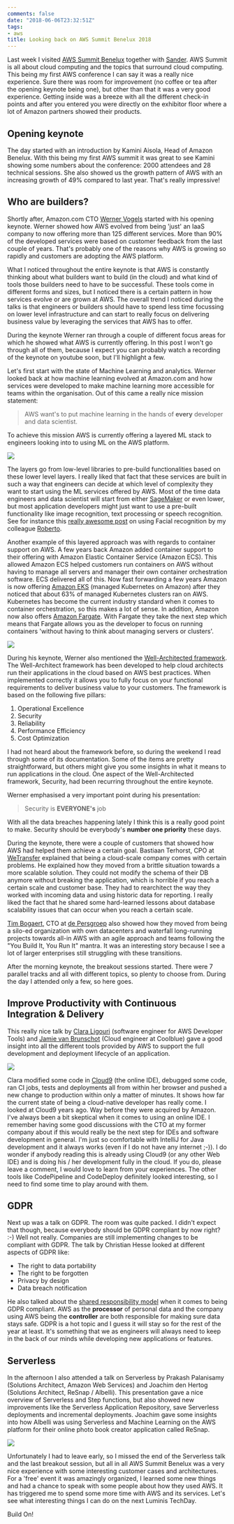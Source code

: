 ```yaml
---
comments: false
date: "2018-06-06T23:32:51Z"
tags:
- aws
title: Looking back on AWS Summit Benelux 2018
---
```


Last week I visited [AWS Summit Benelux][1] together with [Sander][2]. AWS Summit is all about cloud computing and the topics that surround cloud computing. This being my first AWS conference I can say it was a really nice experience. Sure there was room for improvement (no coffee or tea after the opening keynote being one), but other than that it was a very good experience. Getting inside was a breeze with all the different check-in points and after you entered you were directly on the exhibitor floor where a lot of Amazon partners showed their products.

## Opening keynote

The day started with an introduction by Kamini Aisola, Head of Amazon Benelux. With this being my first AWS summit it was great to see Kamini showing some numbers about the conference: 2000 attendees and 28 technical sessions. She also showed us the growth pattern of AWS with an increasing growth of 49% compared to last year. That's really impressive!

## Who are builders?

Shortly after, Amazon.com CTO [Werner Vogels][3] started with his opening keynote. Werner showed how AWS evolved from being 'just' an IaaS company to now offering more than 125 different services. More than 90% of the developed services were based on customer feedback from the last couple of years. That's probably one of the reasons why AWS is growing so rapidly and customers are adopting the AWS platform.

What I noticed throughout the entire keynote is that AWS is constantly thinking about what builders want to build (in the cloud) and what kind of tools those builders need to have to be successful. These tools come in different forms and sizes, but I noticed there is a certain pattern in how services evolve or are grown at AWS. The overall trend I noticed during the talks is that engineers or builders should have to spend less time focussing on lower level infrastructure and can start to really focus on delivering business value by leveraging the services that AWS has to offer.

During the keynote Werner ran through a couple of different focus areas for which he showed what AWS is currently offering. In this post I won't go through all of them, because I expect you can probably watch a recording of the keynote on youtube soon, but I'll highlight a few.

Let's first start with the state of Machine Learning and analytics. Werner looked back at how machine learning evolved at Amazon.com and how services were developed to make machine learning more accessible for teams within the organisation. Out of this came a really nice mission statement:

> AWS want's to put machine learning in the hands of **every** developer and data scientist.

To achieve this mission AWS is currently offering a layered ML stack to engineers looking into to using ML on the AWS platform.

![](/assets/2018/ml-stack-aws.png)

The layers go from low-level libraries to pre-build functionalities based on these lower level layers. I really liked that fact that these services are built in such a way that engineers can decide at which level of complexity they want to start using the ML services offered by AWS. Most of the time data engineers and data scientist will start from either [SageMaker][5] or even lower, but most application developers might just want to use a pre-built functionality like image recognition, text processing or speech recognition. See for instance this [really awesome post][6] on using Facial recognition by my colleague [Roberto][7].

Another example of this layered approach was with regards to container support on AWS. A few years back Amazon added container support to their offering with Amazon Elastic Container Service (Amazon ECS). This allowed Amazon ECS helped customers run containers on AWS without having to manage all servers and manager their own container orchestration software. ECS delivered all of this. Now fast forwarding a few years Amazon is now offering [Amazon EKS][8] (managed Kubernetes on Amazon) after they noticed that about 63% of managed Kubernetes clusters ran on AWS. Kubernetes has become the current industry standard when it comes to container orchestration, so this makes a lot of sense. In addition, Amazon now also offers [Amazon Fargate][9]. With Fargate they take the next step which means that Fargate allows you as the developer to focus on running containers 'without having to think about managing servers or clusters'.

![](/assets/2018/IMG_0108.jpg)

During his keynote, Werner also mentioned the [Well-Architected framework][11]. The Well-Architect framework has been developed to help cloud architects run their applications in the cloud based on AWS best practices. When implemented correctly it allows you to fully focus on your functional requirements to deliver business value to your customers. The framework is based on the following five pillars:

1.  Operational Excellence
2.  Security 
3.  Reliability
4.  Performance Efficiency
5.  Cost Optimization

I had not heard about the framework before, so during the weekend I read through some of its documentation. Some of the items are pretty straightforward, but others might give you some insights in what it means to run applications in the cloud. One aspect of the Well-Architected framework, Security, had been recurring throughout the entire keynote.

Werner emphasised a very important point during his presentation:

> Security is **EVERYONE's** job

With all the data breaches happening lately I think this is a really good point to make. Security should be everybody's **number one priority** these days.

During the keynote, there were a couple of customers that showed how AWS had helped them achieve a certain goal. Bastiaan Terhorst, CPO at [WeTransfer][12] explained that being a cloud-scale company comes with certain problems. He explained how they moved from a brittle situation towards a more scalable solution. They could not modify the schema of their DB anymore without breaking the application, which is horrible if you reach a certain scale and customer base. They had to rearchitect the way they worked with incoming data and using historic data for reporting. I really liked the fact that he shared some hard-learned lessons about database scalability issues that can occur when you reach a certain scale.

[Tim Bogaert][13], CTO at [de Persgroep][14] also showed how they moved from being a silo-ed organization with own datacenters and waterfall long-running projects towards all-in AWS with an agile approach and teams following the "You Build It, You Run It" mantra. It was an interesting story because I see a lot of larger enterprises still struggling with these transitions.

After the morning keynote, the breakout sessions started. There were 7 parallel tracks and all with different topics, so plenty to choose from. During the day I attended only a few, so here goes.

## Improve Productivity with Continuous Integration & Delivery

This really nice talk by [Clara Ligouri][15] (software engineer for AWS Developer Tools) and [Jamie van Brunschot][16] (Cloud engineer at Coolblue) gave a good insight into all the different tools provided by AWS to support the full development and deployment lifecycle of an application.

![](/assets/2018/IMG_0114-768x576.jpg)

Clara modified some code in [Cloud9][18] (the online IDE), debugged some code, ran CI jobs, tests and deployments all from within her browser and pushed a new change to production within only a matter of minutes. It shows how far the current state of being a cloud-native developer has really come. I looked at Cloud9 years ago. Way before they were acquired by Amazon. I've always been a bit skeptical when it comes to using an online IDE. I remember having some good discussions with the CTO at my former company about if this would really be the next step for IDEs and software development in general. I'm just so comfortable with IntelliJ for Java development and it always works (even if I do not have any internet ;-)). I do wonder if anybody reading this is already using Cloud9 (or any other Web IDE) and is doing his / her development fully in the cloud. If you do, please leave a comment, I would love to learn from your experiences. The other tools like CodePipeline and CodeDeploy definitely looked interesting, so I need to find some time to play around with them.

## GDPR

Next up was a talk on GDPR. The room was quite packed. I didn't expect that though, because everybody should be GDPR compliant by now right? :-) Well not really. Companies are still implementing changes to be compliant with GDPR. The talk by Christian Hesse looked at different aspects of GDPR like:

*   The right to data portability
*   The right to be forgotten
*   Privacy by design
*   Data breach notification

He also talked about the [shared responsibility model][19] when it comes to being GDPR compliant. AWS as the **processor** of personal data and the company using AWS being the **controller** are both responsible for making sure data stays safe. GDPR is a hot topic and I guess it will stay so for the rest of the year at least. It's something that we as engineers will always need to keep in the back of our minds while developing new applications or features.

## Serverless

In the afternoon I also attended a talk on Serverless by Prakash Palanisamy (Solutions Architect, Amazon Web Services) and Joachim den Hertog (Solutions Architect, ReSnap / Albelli). This presentation gave a nice overview of Serverless and Step functions, but also showed new improvements like the Serverless Application Repository, save Serverless deployments and incremental deployments. Joachim gave some insights into how Albelli was using Serverless and Machine Learning on the AWS platform for their online photo book creator application called ReSnap.

![](/assets/2018/IMG_0133-768x576.jpg)

Unfortunately I had to leave early, so I missed the end of the Serverless talk and the last breakout session, but all in all AWS Summit Benelux was a very nice experience with some interesting customer cases and architectures. For a 'free' event it was amazingly organized, I learned some new things and had a chance to speak with some people about how they used AWS. It has triggered me to spend some more time with AWS and its services. Let's see what interesting things I can do on the next Luminis TechDay.

Build On!

 [1]: https://aws.amazon.com/summits/benelux/
 [2]: https://amsterdam.luminis.eu/author/sander-meinema/
 [3]: https://twitter.com/Werner
 [4]: /assets/2018/ml-stack-aws.png
 [5]: https://aws.amazon.com/sagemaker/
 [6]: https://amsterdam.luminis.eu/2018/06/05/tech-day-facial-recognition-on-my-magic-mirror/
 [7]: https://amsterdam.luminis.eu/author/roberto/
 [8]: https://aws.amazon.com/blogs/aws/amazon-elastic-container-service-for-kubernetes/
 [9]: https://aws.amazon.com/fargate/
 [10]: /assets/2018/IMG_0108.jpg
 [11]: https://aws.amazon.com/architecture/well-architected/
 [12]: https://wetransfer.com
 [13]: https://twitter.com/bogguard
 [14]: https://www.persgroep.be/en
 [15]: https://twitter.com/clare_liguori
 [16]: https://twitter.com/JvanBrunschot
 [17]: /assets/2018/IMG_0114.jpg
 [18]: https://aws.amazon.com/cloud9/
 [19]: https://aws.amazon.com/compliance/shared-responsibility-model/
 [20]: /assets/2018/IMG_0133.jpg